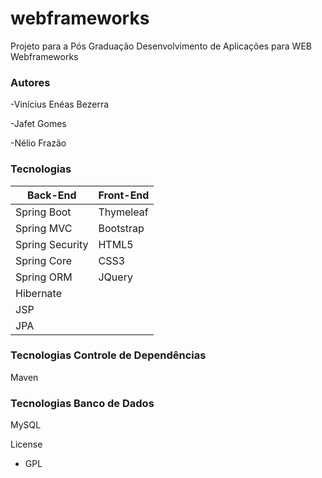 # webframeworks

Projeto para a Pós Graduação Desenvolvimento de Aplicações para WEB Webframeworks

### Autores

-Vinícius Enéas Bezerra

-Jafet Gomes

-Nélio Frazão

### Tecnologias
| Back-End | Front-End |
| ------ | ------ |
| Spring Boot | Thymeleaf |
| Spring MVC | Bootstrap |
| Spring Security| HTML5 |
| Spring Core | CSS3 |
| Spring ORM | JQuery |
| Hibernate |
| JSP |
| JPA |

### Tecnologias Controle de Dependências

Maven

### Tecnologias Banco de Dados

MySQL

License

- GPL
